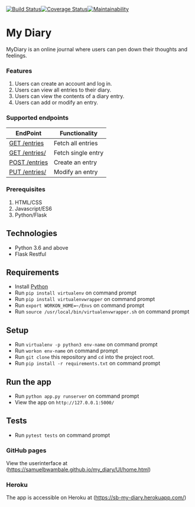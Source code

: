 [![Build Status](https://travis-ci.com/samuelbwambale/my_diary.svg?branch=CHALLANGE-TWO)](https://travis-ci.com/samuelbwambale/my_diary)[![Coverage Status](https://coveralls.io/repos/github/samuelbwambale/my_diary/badge.svg?branch=CHALLANGE-TWO)](https://coveralls.io/github/samuelbwambale/my_diary?branch=CHALLANGE-TWO)[![Maintainability](https://api.codeclimate.com/v1/badges/664c55f5d7a35cfc08e4/maintainability)](https://codeclimate.com/github/samuelbwambale/my_diary/maintainability)

# My Diary

MyDiary is an online journal where users can pen down their thoughts and feelings. 

### Features
1. Users can create an account and log in. 
2. Users can view all entries to their diary. 
3. Users can view the contents of a diary entry. 
4. Users can add or modify an entry. 

### Supported endpoints
  
| EndPoint                                      		| Functionality                                   |
| --------------------------------------------------------------|------------------------------------------------ |
| [GET /entries ](#)                            		| Fetch all entries                               |
| [GET /entries/<entryId>](#)                   		| Fetch single entry			          |
| [POST /entries](#)                     			| Create an entry	                          |
| [PUT  /entries/<entryId>](#)                  		| Modify an entry 		                  |


### Prerequisites
  1.	HTML/CSS
  2.	Javascript/ES6
  3.	Python/Flask

## Technologies

* Python 3.6 and above
* Flask Restful


## Requirements

* Install [Python](https://www.python.org/downloads/)
* Run `pip install virtualenv` on command prompt
* Run `pip install virtualenvwrapper` on command prompt
* Run `export WORKON_HOME=~/Envs` on command prompt
* Run `source /usr/local/bin/virtualenvwrapper.sh` on command prompt

## Setup

* Run `virtualenv -p python3 env-name` on command prompt
* Run `workon env-name` on command prompt
* Run `git clone` this repository and `cd` into the project root.
* Run `pip install -r requirements.txt` on command prompt

## Run the app

* Run `python app.py runserver` on command prompt
* View the app on `http://127.0.0.1:5000/`

## Tests

* Run `pytest tests` on command prompt

### GitHub pages

View the userinterface at (https://samuelbwambale.github.io/my_diary/UI/home.html)

### Heroku

The app is accessible on Heroku at (https://sb-my-diary.herokuapp.com/)

